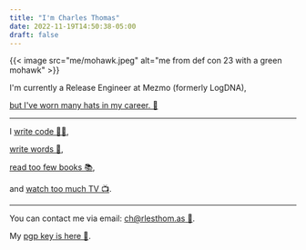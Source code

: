 ```yaml
---
title: "I'm Charles Thomas"
date: 2022-11-19T14:50:38-05:00
draft: false
---
```


{{< image src="me/mohawk.jpeg" alt="me from def con 23 with a green mohawk" >}}

I'm currently a Release Engineer at Mezmo (formerly LogDNA),

[but I've worn many hats in my career. 🤠](https://github.com/charlesthomas/resume)

---

I [write code 👨‍💻](https://github.com/charlesthomas),

[write words 📝](/),

[read too few books 📚](https://www.goodreads.com/review/list/1467089?shelf=%23ALL%23),

and [watch too much TV 📺](https://trakt.tv/users/charlesthomas).

---

You can contact me via email: [ch@rlesthom.as 📧](mailto:ch@rlesthom.as).

My [pgp key is here 🔐](/pgp).
